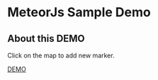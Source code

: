 # MeteorJs Sample Demo

## About this DEMO

Click on the map to add new marker.


[DEMO](http://ethaan-map.meteor.com/)

